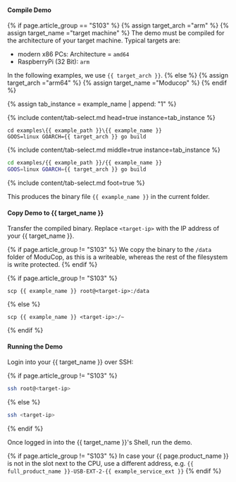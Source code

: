 #### Compile Demo
{% if page.article_group == "S103" %}
  {% assign target_arch ="arm" %}
  {% assign target_name ="target machine" %}
  The demo must be compiled for the architecture of your target machine. Typical targets are:
  - modern x86 PCs: Architecture = `amd64`
  - RaspberryPi (32 Bit): `arm`

In the following examples, we use `{{ target_arch }}`.
{% else %}
  {% assign target_arch ="arm64" %}
  {% assign target_name ="Moducop" %}
{% endif %}


{% assign tab_instance = example_name  | append: "1" %}

{% include content/tab-select.md head=true instance=tab_instance %}

```console
cd examples\{{ example_path }}\{{ example_name }}
GOOS=linux GOARCH={{ target_arch }} go build
```

{% include content/tab-select.md middle=true instance=tab_instance %}

```bash
cd examples/{{ example_path }}/{{ example_name }}
GOOS=linux GOARCH={{ target_arch }} go build
```

{% include content/tab-select.md foot=true %}

This produces the binary file `{{ example_name }}` in the current folder.

#### Copy Demo to {{ target_name }}

Transfer the compiled binary. Replace `<target-ip>` with the IP address of your {{ target_name }}.

{% if page.article_group != "S103" %}
We copy the binary to the `/data` folder of ModuCop, as this is a writeable, whereas the rest of the filesystem is write protected.
{% endif %}


{% if page.article_group != "S103" %}
```console
scp {{ example_name }} root@<target-ip>:/data
```
{% else %}
```console
scp {{ example_name }} <target-ip>:/~
```
{% endif %}


#### Running the Demo

Login into your {{ target_name }} over SSH:

{% if page.article_group != "S103" %}
```bash
ssh root@<target-ip>
```
{% else %}
```bash
ssh <target-ip>
```
{% endif %}

Once logged in into the {{ target_name }}'s Shell, run the demo.

{% if page.article_group != "S103" %}
In case your {{ page.product_name }} is not in the slot next to the CPU, use a different address, e.g. `{{ full_product_name }}-USB-EXT-2-{{ example_service_ext }}`
{% endif %}
